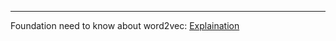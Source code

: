 ---
Foundation need to know about word2vec: [Explaination](https://www.youtube.com/watch?v=hQwFeIupNP0)



